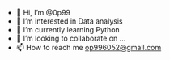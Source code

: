 - 👋 Hi, I’m @0p99
- 👀 I’m interested in Data analysis 
- 🌱 I’m currently learning Python
- 💞️ I’m looking to collaborate on ...
- 📫 How to reach me op996052@gmail.com

<!---
0p99/0p99 is a ✨ special ✨ repository because its `README.md` (this file) appears on your GitHub profile.
You can click the Preview link to take a look at your changes.
--->
